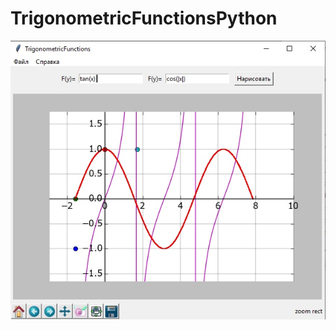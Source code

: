 # TrigonometricFunctionsPython
![screenshot of sample](https://github.com/DmitryChernyshyov/TrigonometricFunctionsPython/blob/animation/pzi5_oOjPok.jpg)
